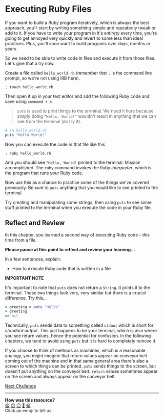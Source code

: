 # Executing Ruby Files

If you want to build a Ruby program iteratively, which is always the best approach, you'll start by writing something simple and repeatedly tweak or add to it. If you have to write your program in it's entirety every time, you're going to get annoyed very quickly and revert to some less than ideal practices. Plus, you'll soon want to build programs over days, months or years.

So we need to be able to write code in files and execute it from those files. Let's give that a try now.

Create a file called `hello_world.rb` (remember that `;` is the command line prompt, so we're not using IRB here).

```shell
; touch hello_world.rb
```

Then open it up in your text editor and add the following Ruby code and save using `command + s`

> `puts` is used to print things to the terminal. We need it here because simply doing `"Hello, World!"` wouldn't result in anything that we can see from the terminal (do try it).

```ruby
# in hello_world.rb
puts "Hello World!"
```

Now you can execute the code in that file like this

```shell
; ruby hello_world.rb
```

And you should see `"Hello, World!` printed to the terminal. Mission accomplished. The `ruby` command invokes the Ruby _interpreter_, which is the program that runs your Ruby code.

Now use this as a chance to practice some of the things we've covered previously. Be sure to `puts` anything that you would like to see printed to the terminal.

Try creating and manipulating some strings, then using `puts` to see some stuff printed to the terminal when you execute the code in your Ruby file.

## Reflect and Review

In this chapter, you learned a second way of executing Ruby code – this time from a file.

**Please pause at this point to reflect and review your learning...**

In a few sentences, explain:
- How to execute Ruby code that is written in a file

**IMPORTANT NOTE**

It's important to note that `puts` does not return a `String`. It prints it to the terminal. These two things look very, very similar but there is a crucial difference.  Try this...

```ruby
> greeting = puts "Hello"
> greeting
=> nil
```

Technically, `puts` sends data to something called `stdout` which is short for _standard output_.  This just happens to be your terminal, which is also where you see return values, hence the potential for confusion. In the following chapters, we tend to avoid using `puts` but it is hard to completely remove it.

If you choose to think of methods as machines, which is a reasonable analogy, you might imagine that return values appear on conveyor belt coming out of the machine and in that same general area there's also a screen to which things can be printed. `puts` sends things to the screen, but doesn't put anything on the conveyor belt. `return` values sometimes appear on the screen and always appear on the conveyor belt.


[Next Challenge](07_defining_methods.md)

<!-- BEGIN GENERATED SECTION DO NOT EDIT -->

---

**How was this resource?**  
[😫](https://airtable.com/shrUJ3t7KLMqVRFKR?prefill_Repository=makersacademy/ruby_foundations&prefill_File=06_executing_ruby_files.md&prefill_Sentiment=😫) [😕](https://airtable.com/shrUJ3t7KLMqVRFKR?prefill_Repository=makersacademy/ruby_foundations&prefill_File=06_executing_ruby_files.md&prefill_Sentiment=😕) [😐](https://airtable.com/shrUJ3t7KLMqVRFKR?prefill_Repository=makersacademy/ruby_foundations&prefill_File=06_executing_ruby_files.md&prefill_Sentiment=😐) [🙂](https://airtable.com/shrUJ3t7KLMqVRFKR?prefill_Repository=makersacademy/ruby_foundations&prefill_File=06_executing_ruby_files.md&prefill_Sentiment=🙂) [😀](https://airtable.com/shrUJ3t7KLMqVRFKR?prefill_Repository=makersacademy/ruby_foundations&prefill_File=06_executing_ruby_files.md&prefill_Sentiment=😀)  
Click an emoji to tell us.

<!-- END GENERATED SECTION DO NOT EDIT -->
